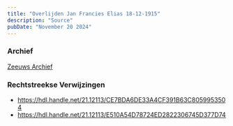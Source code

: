 ```yaml
---
title: "Overlijden Jan Francies Elias 18-12-1915"
description: "Source"
pubDate: "November 20 2024"
---
```


### Archief
[Zeeuws Archief](https://www.zeeuwsarchief.nl/)

### Rechtstreekse Verwijzingen
- https://hdl.handle.net/21.12113/CE7BDA6DE33A4CF391B63C8059953504
- https://hdl.handle.net/21.12113/E510A54D78724ED2822306745D377D74